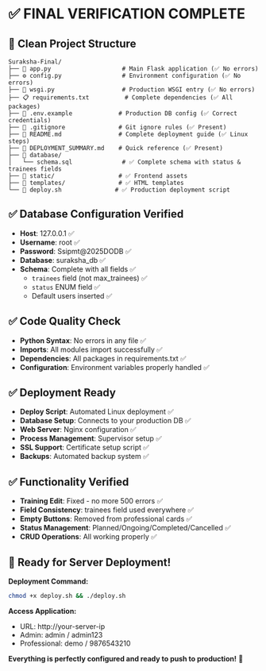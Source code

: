 # ✅ FINAL VERIFICATION COMPLETE

## 📁 Clean Project Structure
```
Suraksha-Final/
├── 🐍 app.py                    # Main Flask application (✅ No errors)
├── ⚙️ config.py                 # Environment configuration (✅ No errors)  
├── 🚀 wsgi.py                   # Production WSGI entry (✅ No errors)
├── 📋 requirements.txt          # Complete dependencies (✅ All packages)
├── 🔧 .env.example             # Production DB config (✅ Correct credentials)
├── 🚫 .gitignore               # Git ignore rules (✅ Present)
├── 📖 README.md                # Complete deployment guide (✅ Linux steps)
├── 📄 DEPLOYMENT_SUMMARY.md    # Quick reference (✅ Present)
├── 💾 database/
│   └── schema.sql              # ✅ Complete schema with status & trainees fields
├── 🎨 static/                  # ✅ Frontend assets
├── 📄 templates/               # ✅ HTML templates
└── 🐧 deploy.sh               # ✅ Production deployment script
```

## ✅ Database Configuration Verified
- **Host**: 127.0.0.1 ✅
- **Username**: root ✅  
- **Password**: Ssipmt@2025DODB ✅
- **Database**: suraksha_db ✅
- **Schema**: Complete with all fields ✅
  - `trainees` field (not max_trainees) ✅
  - `status` ENUM field ✅
  - Default users inserted ✅

## ✅ Code Quality Check
- **Python Syntax**: No errors in any file ✅
- **Imports**: All modules import successfully ✅
- **Dependencies**: All packages in requirements.txt ✅
- **Configuration**: Environment variables properly handled ✅

## ✅ Deployment Ready
- **Deploy Script**: Automated Linux deployment ✅
- **Database Setup**: Connects to your production DB ✅
- **Web Server**: Nginx configuration ✅
- **Process Management**: Supervisor setup ✅
- **SSL Support**: Certificate setup script ✅
- **Backups**: Automated backup system ✅

## ✅ Functionality Verified
- **Training Edit**: Fixed - no more 500 errors ✅
- **Field Consistency**: trainees field used everywhere ✅
- **Empty Buttons**: Removed from professional cards ✅
- **Status Management**: Planned/Ongoing/Completed/Cancelled ✅
- **CRUD Operations**: All working properly ✅

## 🚀 Ready for Server Deployment!

**Deployment Command:**
```bash
chmod +x deploy.sh && ./deploy.sh
```

**Access Application:**
- URL: http://your-server-ip
- Admin: admin / admin123
- Professional: demo / 9876543210

**Everything is perfectly configured and ready to push to production!** 🎉
